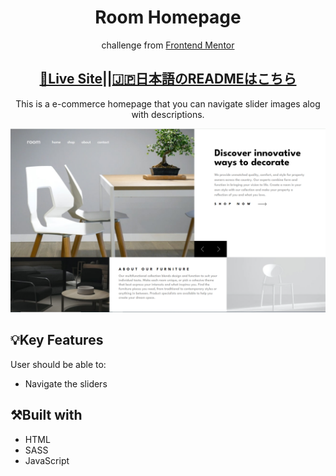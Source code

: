 <h1 align="center">Room Homepage</h1>

<p align="center">challenge from <a href="https://www.frontendmentor.io">Frontend Mentor</a></p>
<h2 align="center"><a href="https://fm-room-homepage1.netlify.app/">🚀Live Site</a>||<a href="./README-js.md">🇯🇵日本語のREADMEはこちら</h2></a>
<p align="center">This is a e-commerce homepage that you can navigate slider images alog with descriptions.</p>

![Completed IP Address Tracker](./images/room-lp.png)

## 💡Key Features

User should be able to:

- Navigate the sliders

## ⚒️Built with

- HTML
- SASS
- JavaScript

